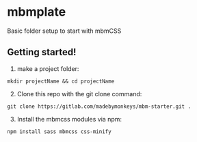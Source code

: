 # mbmplate
Basic folder setup to start with mbmCSS


## Getting started!

1. make a project folder:
```
mkdir projectName && cd projectName
```

2. Clone this repo with the git clone command:
```
git clone https://gitlab.com/madebymonkeys/mbm-starter.git .
```

3. Install the mbmcss modules via npm:

```
npm install sass mbmcss css-minify
```
